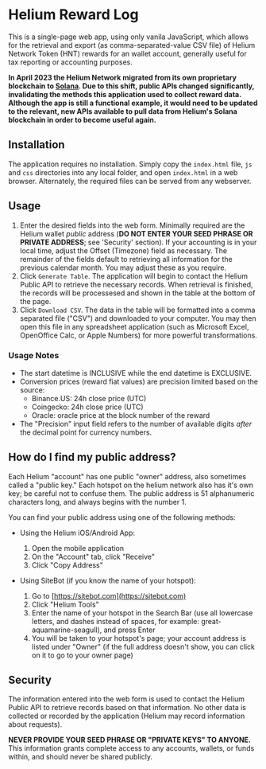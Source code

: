 # Helium Reward Log
This is a single-page web app, using only vanila JavaScript, which allows for the retrieval and export (as comma-separated-value CSV file) of Helium Network Token (HNT) rewards for an wallet account, generally useful for tax reporting or accounting purposes.

**In April 2023 the Helium Network migrated from its own proprietary blockchain to [Solana](https://docs.helium.com/solana/migration/). Due to this shift, public APIs changed significantly, invalidating the methods this application used to collect reward data. Although the app is still a functional example, it would need to be updated to the relevant, new APIs available to pull data from Helium's Solana blockchain in order to become useful again.**

## Installation
The application requires no installation. Simply copy the `index.html` file, `js` and `css` directories into any local folder, and open `index.html` in a web browser. Alternately, the required files can be served from any webserver.

## Usage
1. Enter the desired fields into the web form. Minimally required are the Helium wallet _public_ address (**DO NOT ENTER YOUR SEED PHRASE OR PRIVATE ADDRESS**; see 'Security' section). If your accounting is in your local time, adjust the Offset (Timezone) field as necessary. The remainder of the fields default to retrieving all information for the previous calendar month. You may adjust these as you require.
2. Click `Generate Table`. The application will begin to contact the Helium Public API to retrieve the necessary records. When retrieval is finished, the records will be processesed and shown in the table at the bottom of the page.
3. Click `Download CSV`. The data in the table will be formatted into a comma separated file ("CSV") and downloaded to your computer. You may then open this file in any spreadsheet application (such as Microsoft Excel, OpenOffice Calc, or Apple Numbers) for more powerful transformations.

### Usage Notes
* The start datetime is INCLUSIVE while the end datetime is EXCLUSIVE.
* Conversion prices (reward fiat values) are precision limited based on the source:
  * Binance.US: 24h close price (UTC)
  * Coingecko: 24h close price (UTC)
  * Oracle: oracle price at the block number of the reward
* The "Precision" input field refers to the number of available digits _after_ the decimal point for currency numbers.

## How do I find my public address?
Each Helium "account" has one public "owner" address, also sometimes called a "public key." Each hotspot on the helium network also has it's own key; be careful not to confuse them. The public address is 51 alphanumeric characters long, and always begins with the number 1.

You can find your public address using one of the following methods:
* Using the Helium iOS/Android App:
  1. Open the mobile application
  2. On the "Account" tab, click "Receive"
  3. Click "Copy Address"

* Using SiteBot (if you know the name of your hotspot):
  1. Go to [https://sitebot.com](https://sitebot.com)
  2. Click "Helium Tools"
  3. Enter the name of your hotspot in the Search Bar (use all lowercase letters, and dashes instead of spaces, for example: great-aquamarine-seagull), and press Enter
  4. You will be taken to your hotspot's page; your account address is listed under "Owner" (if the full address doesn't show, you can click on it to go to your owner page)

## Security
The information entered into the web form is used to contact the Helium Public API to retrieve records based on that information. No other data is collected or recorded by the application (Helium may record information about requests).

**NEVER PROVIDE YOUR SEED PHRASE OR "PRIVATE KEYS" TO ANYONE.** This information grants complete access to any accounts, wallets, or funds within, and should never be shared publicly.
